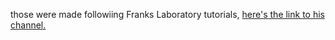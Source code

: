 those were made followiing Franks Laboratory tutorials, <a href="https://www.youtube.com/c/Frankslaboratory">here's the link to his channel.</a>
